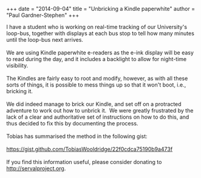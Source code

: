 +++
date = "2014-09-04"
title = "Unbricking a Kindle paperwhite"
author = "Paul Gardner-Stephen"
+++

<div class="post-body entry-content" id="post-body-1476108037034392943" itemprop="description articleBody">
I have a student who is working on real-time tracking of our University's loop-bus, together with displays at each bus stop to tell how many minutes until the loop-bus next arrives. <br/>
<br/>
We are using Kindle paperwhite e-readers as the e-ink display will be easy to read during the day, and it includes a backlight to allow for night-time visibility.<br/>
<br/>
The Kindles are fairly easy to root and modify, however, as with all these sorts of things, it is possible to mess things up so that it won't boot, i.e., bricking it.<br/>
<br/>
We did indeed manage to brick our Kindle, and set off on a protracted adventure to work out how to unbrick it.  We were greatly frustrated by the lack of a clear and authoritative set of instructions on how to do this, and thus decided to fix this by documenting the process.<br/>
<br/>
Tobias has summarised the method in the following gist:<br/>
<br/>
<a href="https://gist.github.com/TobiasWooldridge/22f0cdca75190b9a473f">https://gist.github.com/TobiasWooldridge/22f0cdca75190b9a473f</a><br/>
<br/>
If you find this information useful, please consider donating to <a href="http://servalproject.org/">http://servalproject.org</a>.
<div></div>
</div>